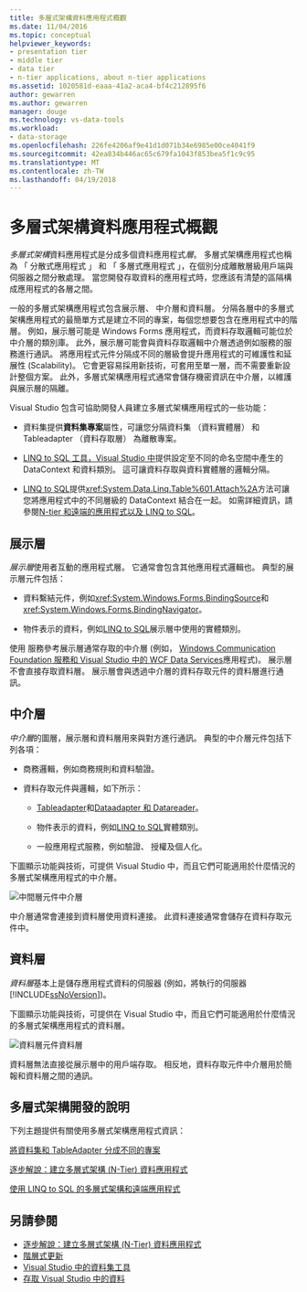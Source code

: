 ```yaml
---
title: 多層式架構資料應用程式概觀
ms.date: 11/04/2016
ms.topic: conceptual
helpviewer_keywords:
- presentation tier
- middle tier
- data tier
- n-tier applications, about n-tier applications
ms.assetid: 1020581d-eaaa-41a2-aca4-bf4c212895f6
author: gewarren
ms.author: gewarren
manager: douge
ms.technology: vs-data-tools
ms.workload:
- data-storage
ms.openlocfilehash: 226fe4206af9e41d1d071b34e6985e00ce4041f9
ms.sourcegitcommit: 42ea834b446ac65c679fa1043f853bea5f1c9c95
ms.translationtype: MT
ms.contentlocale: zh-TW
ms.lasthandoff: 04/19/2018
---
```

# <a name="n-tier-data-applications-overview"></a>多層式架構資料應用程式概觀
*多層式架構*資料應用程式是分成多個資料應用程式*層*。 多層式架構應用程式也稱為 「 分散式應用程式 」 和 「 多層式應用程式 」，在個別分成離散層級用戶端與伺服器之間分散處理。 當您開發存取資料的應用程式時，您應該有清楚的區隔構成應用程式的各層之間。

一般的多層式架構應用程式包含展示層、 中介層和資料層。 分隔各層中的多層式架構應用程式的最簡單方式是建立不同的專案，每個您想要包含在應用程式中的階層。 例如，展示層可能是 Windows Forms 應用程式，而資料存取邏輯可能位於中介層的類別庫。 此外，展示層可能會與資料存取邏輯中介層透過例如服務的服務進行通訊。 將應用程式元件分隔成不同的層級會提升應用程式的可維護性和延展性 (Scalability)。 它會更容易採用新技術，可套用至單一層，而不需要重新設計整個方案。 此外，多層式架構應用程式通常會儲存機密資訊在中介層，以維護與展示層的隔離。

Visual Studio 包含可協助開發人員建立多層式架構應用程式的一些功能：

-   資料集提供**資料集專案**屬性，可讓您分隔資料集 （資料實體層） 和 Tableadapter （資料存取層） 為離散專案。

-   [LINQ to SQL 工具，Visual Studio 中](../data-tools/linq-to-sql-tools-in-visual-studio2.md)提供設定至不同的命名空間中產生的 DataContext 和資料類別。 這可讓資料存取與資料實體層的邏輯分隔。

-   [LINQ to SQL](/dotnet/framework/data/adonet/sql/linq/index)提供<xref:System.Data.Linq.Table%601.Attach%2A>方法可讓您將應用程式中的不同層級的 DataContext 結合在一起。 如需詳細資訊，請參閱[N-tier 和遠端的應用程式以及 LINQ to SQL](/dotnet/framework/data/adonet/sql/linq/n-tier-and-remote-applications-with-linq-to-sql)。

## <a name="presentation-tier"></a>展示層
*展示層*使用者互動的應用程式層。 它通常會包含其他應用程式邏輯也。 典型的展示層元件包括：

-   資料繫結元件，例如<xref:System.Windows.Forms.BindingSource>和<xref:System.Windows.Forms.BindingNavigator>。

-   物件表示的資料，例如[LINQ to SQL](/dotnet/framework/data/adonet/sql/linq/index)展示層中使用的實體類別。

使用 服務參考展示層通常存取的中介層 (例如， [Windows Communication Foundation 服務和 Visual Studio 中的 WCF Data Services](../data-tools/windows-communication-foundation-services-and-wcf-data-services-in-visual-studio.md)應用程式)。 展示層不會直接存取資料層。 展示層會與透過中介層的資料存取元件的資料層進行通訊。

## <a name="middle-tier"></a>中介層
*中介層*的圖層，展示層和資料層用來與對方進行通訊。 典型的中介層元件包括下列各項：

-   商務邏輯，例如商務規則和資料驗證。

-   資料存取元件與邏輯，如下所示：

    -   [Tableadapter](create-and-configure-tableadapters.md)和[Dataadapter 和 Datareader](/dotnet/framework/data/adonet/dataadapters-and-datareaders)。

    -   物件表示的資料，例如[LINQ to SQL](/dotnet/framework/data/adonet/sql/linq/index)實體類別。

    -   一般應用程式服務，例如驗證、 授權及個人化。

下圖顯示功能與技術，可提供 Visual Studio 中，而且它們可能適用於什麼情況的多層式架構應用程式的中介層。

![中間層元件](../data-tools/media/ntiermid.png "NtierMid")中介層

中介層通常會連接到資料層使用資料連接。 此資料連接通常會儲存在資料存取元件中。

## <a name="data-tier"></a>資料層
*資料層*基本上是儲存應用程式資料的伺服器 (例如，將執行的伺服器[!INCLUDE[ssNoVersion](../data-tools/includes/ssnoversion_md.md)])。

下圖顯示功能與技術，可提供在 Visual Studio 中，而且它們可能適用於什麼情況的多層式架構應用程式的資料層。

![資料層元件](../data-tools/media/ntierdatatier.png "ntierdatatier")資料層

資料層無法直接從展示層中的用戶端存取。 相反地，資料存取元件中介層用於簡報和資料層之間的通訊。

## <a name="help-for-n-tier-development"></a>多層式架構開發的說明
下列主題提供有關使用多層式架構應用程式資訊：

[將資料集和 TableAdapter 分成不同的專案](../data-tools/separate-datasets-and-tableadapters-into-different-projects.md)

[逐步解說：建立多層式架構 (N-Tier) 資料應用程式](../data-tools/walkthrough-creating-an-n-tier-data-application.md)

[使用 LINQ to SQL 的多層式架構和遠端應用程式](/dotnet/framework/data/adonet/sql/linq/n-tier-and-remote-applications-with-linq-to-sql)

## <a name="see-also"></a>另請參閱

- [逐步解說：建立多層式架構 (N-Tier) 資料應用程式](../data-tools/walkthrough-creating-an-n-tier-data-application.md)
- [階層式更新](../data-tools/hierarchical-update.md)
- [Visual Studio 中的資料集工具](../data-tools/dataset-tools-in-visual-studio.md)
- [存取 Visual Studio 中的資料](../data-tools/accessing-data-in-visual-studio.md)
